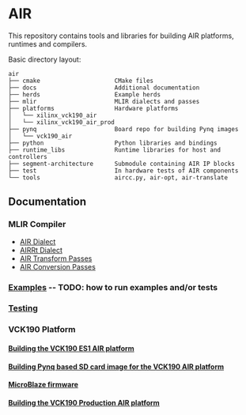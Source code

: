 # AIR

This repository contains tools and libraries for building AIR platforms,
runtimes and compilers.

Basic directory layout:

```
air
├── cmake                     CMake files
├── docs                      Additional documentation
├── herds                     Example herds
├── mlir                      MLIR dialects and passes
├── platforms                 Hardware platforms
│   └── xilinx_vck190_air
│   └── xilinx_vck190_air_prod
├── pynq                      Board repo for building Pynq images
│   └── vck190_air
├── python                    Python libraries and bindings
├── runtime_libs              Runtime libraries for host and controllers
├── segment-architecture      Submodule containing AIR IP blocks
├── test                      In hardware tests of AIR components
└── tools                     aircc.py, air-opt, air-translate
```

## Documentation

### MLIR Compiler
- [AIR Dialect](docs/generated/AIRDialect.md)
- [AIRRt Dialect](docs/generated/AIRRtDialect.md)
- [AIR Transform Passes](docs/generated/AIRTransformPasses.md)
- [AIR Conversion Passes](docs/generated/AIRConversionPasses.md)

### [Examples]() -- TODO: how to run examples and/or tests
### [Testing](docs/testing.md)
### VCK190 Platform
#### [Building the VCK190 ES1 AIR platform](docs/vck190_building_platform.md)
#### [Building Pynq based SD card image for the VCK190 AIR platform](docs/vck190_building_pynq.md)
#### [MicroBlaze firmware](docs/vck190_microblaze_firmware.md)
#### [Building the VCK190 Production AIR platform](docs/vck190_production_building_platform.md)
